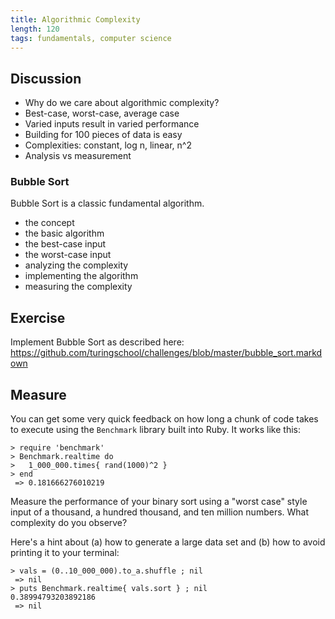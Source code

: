 ```yaml
---
title: Algorithmic Complexity
length: 120
tags: fundamentals, computer science
---
```


## Discussion

* Why do we care about algorithmic complexity?
* Best-case, worst-case, average case
* Varied inputs result in varied performance
* Building for 100 pieces of data is easy
* Complexities: constant, log n, linear, n^2
* Analysis vs measurement

### Bubble Sort

Bubble Sort is a classic fundamental algorithm.

* the concept
* the basic algorithm
* the best-case input
* the worst-case input
* analyzing the complexity
* implementing the algorithm
* measuring the complexity

## Exercise

Implement Bubble Sort as described here: https://github.com/turingschool/challenges/blob/master/bubble_sort.markdown

## Measure

You can get some very quick feedback on how long a chunk of code takes to execute using the `Benchmark` library built
into Ruby. It works like this:

```
> require 'benchmark'
> Benchmark.realtime do
>   1_000_000.times{ rand(1000)^2 }
> end
 => 0.181666276010219
```

Measure the performance of your binary sort using a "worst case" style input of a thousand, a hundred thousand, and
ten million numbers. What complexity do you observe?

Here's a hint about (a) how to generate a large data set and (b) how to avoid printing it to your terminal:

```
> vals = (0..10_000_000).to_a.shuffle ; nil
 => nil
> puts Benchmark.realtime{ vals.sort } ; nil
0.38994793203892186
 => nil
```
